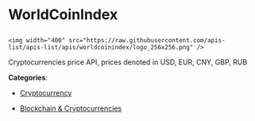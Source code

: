 # WorldCoinIndex<p align="center">
    <img width="400" src="https://raw.githubusercontent.com/apis-list/apis-list/apis/worldcoinindex/logo_256x256.png" />
</p>

Cryptocurrencies price API, prices denoted in USD, EUR, CNY, GBP, RUB

**Categories**:

- [Cryptocurrency](https://github/apis-list/apis-list#cryptocurrency)

- [Blockchain & Cryptocurrencies](https://github/apis-list/apis-list#blockchain-and-cryptocurrencies)





